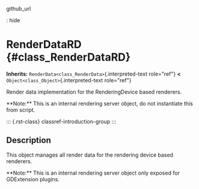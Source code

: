 github_url

:   hide

# RenderDataRD {#class_RenderDataRD}

**Inherits:** `RenderData<class_RenderData>`{.interpreted-text
role="ref"} **\<** `Object<class_Object>`{.interpreted-text role="ref"}

Render data implementation for the RenderingDevice based renderers.

\*\*Note:\*\* This is an internal rendering server object, do not
instantiate this from script.

::: {.rst-class}
classref-introduction-group
:::

## Description

This object manages all render data for the rendering device based
renderers.

\*\*Note:\*\* This is an internal rendering server object only exposed
for GDExtension plugins.
